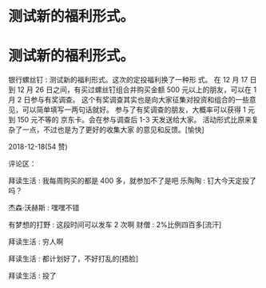 # 测试新的福利形式。

# 测试新的福利形式。

银行螺丝钉 : 测试新的福利形式。这次的定投福利换了一种形 式。 在 12 月 17 日到 12 月 26 日之间，有买过螺丝钉组合并购买金额 500 元以上的朋友，可以在 1 月 2 日参与有奖调查。 这个有奖调查其实也是向大家征集对投资和组合的一些意 见，可以简单填写一两句话就好。 参与了有奖调查的朋友，大概率可以获得 1 元到 150 元不等的 京东卡。会在参与调查后 1-3 天发送给大家。 活动形式比原来复杂了一点，不过也是为了更好的收集大家 的意见和反馈。[愉快]

2018-12-18(54 赞)

评论区：

拜读生活 : 我每周购买的都是 400 多，就参加不了是吧 乐陶陶 : 钉大今天定投了吗？

杰森·沃赫斯 : 嘿嘿不错

有梦想的打野 : 这段时间可以发车 2 次啊 财僧 : 2%比例四百多[流汗]

拜读生活 : 穷人啊

拜读生活 : 都计划好了，不好打乱的[捂脸]

拜读生活 : 投了